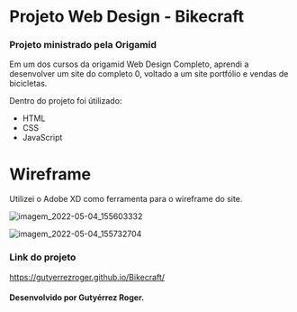 # Projeto Web Design - Bikecraft

### Projeto ministrado pela Origamid

Em um dos cursos da origamid Web Design Completo, aprendi a desenvolver um site do completo 0, voltado a um site portfólio e vendas de bicicletas.

Dentro do projeto foi útilizado:
- HTML
- CSS
- JavaScript

# Wireframe

Utilizei o Adobe XD como ferramenta para o wireframe do site.

![imagem_2022-05-04_155603332](https://user-images.githubusercontent.com/104519143/166806249-90441871-8704-4e30-aa4f-e3dda7206059.png)

![imagem_2022-05-04_155732704](https://user-images.githubusercontent.com/104519143/166806502-3ca320c8-27c1-47ac-bd54-0e4154120fd4.png)

### Link do projeto

https://gutyerrezroger.github.io/Bikecraft/

#### Desenvolvido por Gutyérrez Roger.
